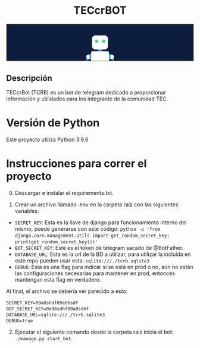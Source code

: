 <h1 align="center">TECcrBOT</h1>

!["banner"](bot.jpg)

## Descripción
TECcrBot (TCRB) es un bot de telegram dedicado a proporcionar información y utilidades para los integrante de la comunidad TEC.

# Versión de Python
Este proyecto utiliza Python 3.9.6

# Instrucciones para correr el proyecto

0. Descargar e instalar el requirements.txt.
   
1. Crear un archivo llamado .env en la carpeta raíz con las siguientes variables:

- `SECRET_KEY`: Esta es la llave de django para funcionamiento interno del mismo, puede generarse con este código: `python -c 'from django.core.management.utils import get_random_secret_key; print(get_random_secret_key())'`
- `BOT_SECRET_KEY`: Este es el token de telegram sacado de @BotFather.
- `DATABASE_URL`: Esta es la url de la BD a utilizar, para utilizar la incluída en este repo pueden usar esta: `sqlite:///./tcrb.sqlite3`
- `DEBUG`: Esta es una flag para indicar si se está en prod o no, aún no están las configuraciones necesarias para mantener en prod, entonces mantengan esta flag en verdadero.

Al final, el archivo se debería ver parecido a esto:

```
SECRET_KEY=09a8shdf09a8hsdf
BOT_SECRET_KEY=0a98sdhf09a8sdhf
DATABASE_URL=sqlite:///./tcrb.sqlite3
DEBUG=true
```

2. Ejecutar el siguiente comando desde la carpeta raíz inicia el bot: `./manage.py start_bot`.


